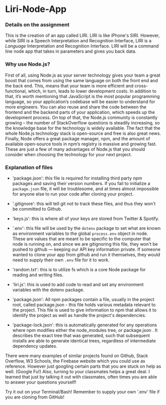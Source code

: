 # Liri-Node-App

### Details on the assignment
This is the creation of an app called LIRI. LIRI is like iPhone's SIRI. However, while SIRI is a Speech Interpretation and Recognition Interface, LIRI is a _Language_ Interpretation and Recognition Interface. LIRI will be a command line node app that takes in parameters and gives you back data.

### Why use Node.js?
First of all, using Node.js as your server technology gives your team a great boost that comes from using the same language on both the front end and the back end. This, means that your team is more efficient and cross-functional, which, in turn, leads to lower development costs. In addition to that, it’s worth mentioning that JavaScript is the most popular programming language, so your application’s codebase will be easier to understand for more engineers. You can also reuse and share the code between the frontend and the backend parts of your application, which speeds up the development process. On top of that, the Node.js community is constantly growing – the number of StackOverflow questions is steadily increasing, so the knowledge base for the technology is widely available. The fact that the whole Node.js technology stack is open-source and free is also great news. Finally, Node offers a great package manager, npm, and the amount of available open-source tools in npm’s registry is massive and growing fast. These are just a few of many advantages of Node.js that you should consider when choosing the technology for your next project. 

### Explanation of files

* 'package.json': this file is required for installing third party npm packages and saving their version numbers. If you fail to initialize a `package.json` file, it will be troublesome, and at times almost impossible for anyone else to run your code after cloning your project.

* '.gitignore': this will tell git not to track these files, and thus they won't be committed to Github.

* 'keys.js': this is where all of your keys are stored from Twitter & Spotify.

* '.env': this file will be used by the `dotenv` package to set what are known as environment variables to the global `process.env` object in node. These are values that are meant to be specific to the computer that node is running on, and since we are gitignoring this file, they won't be pushed to github &mdash; keeping our API key information private. If someone wanted to clone your app from github and run it themselves, they would need to supply their own `.env` file for it to work.

* 'random.txt': this is to utilize fs which is a core Node package for reading and writing files.

* 'liri.js': this is used to add code to read and set any environment variables with the dotenv package.

* 'package.json': All npm packages contain a file, usually in the project root, called package.json - this file holds various metadata relevant to the project. This file is used to give information to npm that allows it to identify the project as well as handle the project's dependencies.

* 'package-lock.json': this is automatically generated for any operations where npm modifies either the node_modules tree, or package.json . It describes the exact tree that was generated, such that subsequent installs are able to generate identical trees, regardless of intermediate dependency updates.


There were many examples of similar projects found on Github, Stack Overflow, W3 Schools, the Firebase website which you could use as reference. However just googling certain parts that you are stuck on help as well. (Google Fu!) Also, turning to your classmates helps a great deal. I learned that just by talking it out with classmates, often times you are able to answer your questions yourself!

Try it out on your Terminal/Bash! 
Remember to supply your own '.env' file if you are cloning from GitHub!